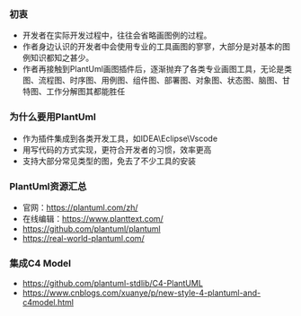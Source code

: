 ### 初衷

- 开发者在实际开发过程中，往往会省略画图例的过程。
- 作者身边认识的开发者中会使用专业的工具画图的寥寥，大部分是对基本的图例知识都知之甚少。
- 作者再接触到PlantUml画图插件后，逐渐抛弃了各类专业画图工具，无论是类图、流程图、时序图、用例图、组件图、部署图、对象图、状态图、脑图、甘特图、工作分解图其都能胜任

### 为什么要用PlantUml

- 作为插件集成到各类开发工具，如IDEA\Eclipse\Vscode
- 用写代码的方式实现，更符合开发者的习惯，效率更高
- 支持大部分常见类型的图，免去了不少工具的安装

### PlantUml资源汇总

- 官网：https://plantuml.com/zh/
- 在线编辑：https://www.planttext.com/
- https://github.com/plantuml/plantuml
- https://real-world-plantuml.com/

### 集成C4 Model

- https://github.com/plantuml-stdlib/C4-PlantUML
- https://www.cnblogs.com/xuanye/p/new-style-4-plantuml-and-c4model.html
